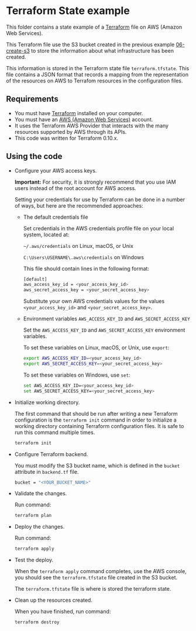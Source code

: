 # Terraform State example

This folder contains a state example of a [Terraform](https://www.terraform.io/) file on AWS (Amazon Web Services).

This Terraform file use the S3 bucket created in the previous example [06-create-s3](../06-create-s3-with-sampletext/) to store the information about what infrastructure has been created.

This information is stored in the Terraform state file `terraform.tfstate`. This file contains a JSON format that records a mapping from the representation of the resources on AWS to Terrafom resources in the configuration files.

## Requirements

* You must have [Terraform](https://www.terraform.io/) installed on your computer.
* You must have an [AWS (Amazon Web Services)](http://aws.amazon.com/) account.
* It uses the Terraform AWS Provider that interacts with the many resources supported by AWS through its APIs.
* This code was written for Terraform 0.10.x.

## Using the code

* Configure your AWS access keys.

  **Important:** For security, it is strongly recommend that you use IAM users instead of the root account for AWS access.

  Setting your credentials for use by Terraform can be done in a number of ways, but here are the recommended approaches:

  * The default credentials file
  
    Set credentials in the AWS credentials profile file on your local system, located at:

    `~/.aws/credentials` on Linux, macOS, or Unix

    `C:\Users\USERNAME\.aws\credentials` on Windows

    This file should contain lines in the following format:

    ```bash
    [default]
    aws_access_key_id = <your_access_key_id>
    aws_secret_access_key = <your_secret_access_key>
    ```
    Substitute your own AWS credentials values for the values `<your_access_key_id>` and `<your_secret_access_key>`.

  * Environment variables `AWS_ACCESS_KEY_ID` and `AWS_SECRET_ACCESS_KEY`
  
    Set the `AWS_ACCESS_KEY_ID` and `AWS_SECRET_ACCESS_KEY` environment variables.

    To set these variables on Linux, macOS, or Unix, use `export`:

    ```bash
    export AWS_ACCESS_KEY_ID=<your_access_key_id>
    export AWS_SECRET_ACCESS_KEY=<your_secret_access_key>
    ```

    To set these variables on Windows, use `set`:

    ```bash
    set AWS_ACCESS_KEY_ID=<your_access_key_id>
    set AWS_SECRET_ACCESS_KEY=<your_secret_access_key>
    ```

* Initialize working directory.

  The first command that should be run after writing a new Terraform configuration is the `terraform init` command in order to initialize a working directory containing Terraform configuration files. It is safe to run this command multiple times.

  ```bash
  terraform init
  ```

* Configure Terraform backend.

  You must modify the S3 bucket name, which is defined in the `bucket` attribute in `backend.tf` file.

  ```bash
  bucket = "<YOUR_BUCKET_NAME>"
  ```

* Validate the changes.

  Run command:

  ```bash
  terraform plan
  ```

* Deploy the changes.

  Run command:

  ```bash
  terraform apply
  ```

* Test the deploy.

  When the `terraform apply` command completes, use the AWS console, you should see the `terraform.tfstate` file created in the S3 bucket.

  The `terraform.tfstate` file is where is stored the terraform state.

* Clean up the resources created.

  When you have finished, run command:

  ```bash
  terraform destroy
  ```